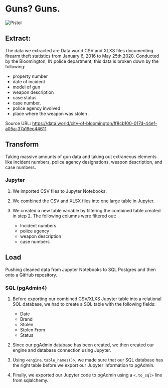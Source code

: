 # Guns? Guns.
![Pistol](https://upload.wikimedia.org/wikipedia/commons/4/4f/SIG_Pro_by_Augustas_Didzgalvis.jpg)

## Extract: 
The data we extracted are Data.world CSV and XLXS files documenting firearm theft statistics from January 6, 2016 to May 25th,2020. Conducted by the Bloomington, IN police department, this data is broken down by the following:
* property number 
* date of incident 
* model of gun 
* weapon description 
* case status
* case number,
* police agency involved
* place where the weapon was stolen . 

Source URL: https://data.world/city-of-bloomington/ff8cb100-017d-44ef-a05a-37a19ec44611

## Transform
 Taking massive amounts of gun data and taking out extraneous elements like incident numbers, police agency designations, weapon description, and case numbers.

### Jupyter
1. We imported CSV files to Jupyter Notebooks.
2. We combined the CSV and XLSX files into one large table in Jupyter. 
    
3. We created a new table variable by filtering the combined table created in step 2. The following columns were filtered out: 
    * Incident numbers
    * police agency
    * weapon description
    * case numbers


## Load 
Pushing cleaned data from Jupyter Notebooks to SQL Postgres and then onto a GitHub repository.

### SQL (pgAdmin4)
1. Before exporting our combined CSV/XLXS Jupyter table into a relational SQL database, we had to create a SQL table with the following fields:

    * Date
    * Brand
    * Stolen
    * Stolen From
    * Status

2. Since our pgAdmin database has been created, we then created our engine and database connection using Jupyter. 
3. Using `<engine.table_names()>`, we made sure that our SQL database has the right table before we export our Jupyter information to pgAdmin.
4. Finally, we exported our Jupyter code to pgAdmin using a `<.to_sql>` line from sqlalchemy.  

    

        
  











